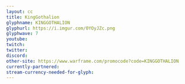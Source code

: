 ```yaml
---
layout: cc
title: KingGothalion
glyphname: KINGGOTHALION
glyphurl: https://i.imgur.com/0YOyJZc.png
glyphwave: 7
youtube: 
twitch: 
twitter: 
discord: 
other-site: https://www.warframe.com/promocode?code=KINGGOTHALION
currently-partnered: 
stream-currency-needed-for-glyph: 
---
```


